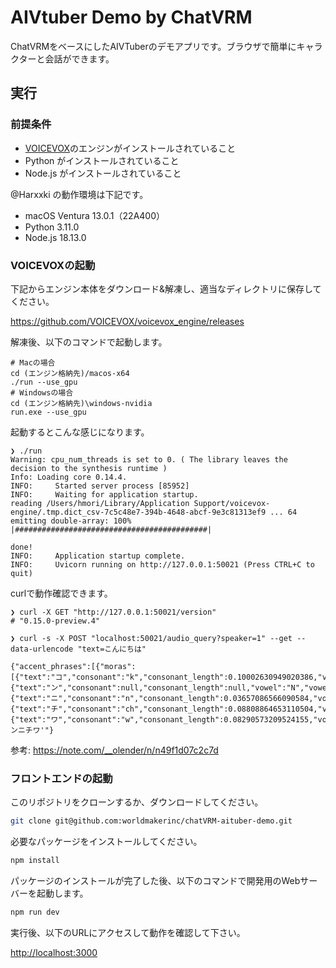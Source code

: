 # AIVtuber Demo by ChatVRM

ChatVRMをベースにしたAIVTuberのデモアプリです。ブラウザで簡単にキャラクターと会話ができます。

## 実行

### 前提条件

- [VOICEVOX](https://voicevox.hiroshiba.jp/)のエンジンがインストールされていること
- Python がインストールされていること
- Node.js がインストールされていること

@Harxxki の動作環境は下記です。

- macOS Ventura 13.0.1（22A400）
- Python 3.11.0
- Node.js 18.13.0

### VOICEVOXの起動

下記からエンジン本体をダウンロード&解凍し、適当なディレクトリに保存してください。

https://github.com/VOICEVOX/voicevox_engine/releases

解凍後、以下のコマンドで起動します。

```
# Macの場合
cd (エンジン格納先)/macos-x64
./run --use_gpu
# Windowsの場合
cd (エンジン格納先)\windows-nvidia
run.exe --use_gpu
```

起動するとこんな感じになります。

```
❯ ./run
Warning: cpu_num_threads is set to 0. ( The library leaves the decision to the synthesis runtime )
Info: Loading core 0.14.4.
INFO:     Started server process [85952]
INFO:     Waiting for application startup.
reading /Users/hmori/Library/Application Support/voicevox-engine/.tmp.dict_csv-7c5c48e7-394b-4648-abcf-9e3c81313ef9 ... 64
emitting double-array: 100% |###########################################| 

done!
INFO:     Application startup complete.
INFO:     Uvicorn running on http://127.0.0.1:50021 (Press CTRL+C to quit)
```

curlで動作確認できます。

```
❯ curl -X GET "http://127.0.0.1:50021/version"
# "0.15.0-preview.4"

❯ curl -s -X POST "localhost:50021/audio_query?speaker=1" --get --data-urlencode "text=こんにちは"

{"accent_phrases":[{"moras":[{"text":"コ","consonant":"k","consonant_length":0.10002630949020386,"vowel":"o","vowel_length":0.15740256011486053,"pitch":5.714912414550781},{"text":"ン","consonant":null,"consonant_length":null,"vowel":"N","vowel_length":0.08265870064496994,"pitch":5.88542366027832},{"text":"ニ","consonant":"n","consonant_length":0.03657086566090584,"vowel":"i","vowel_length":0.11711286753416061,"pitch":5.998488426208496},{"text":"チ","consonant":"ch","consonant_length":0.08808864653110504,"vowel":"i","vowel_length":0.09015554934740067,"pitch":5.977110385894775},{"text":"ワ","consonant":"w","consonant_length":0.08290573209524155,"vowel":"a","vowel_length":0.20834361016750336,"pitch":6.048253536224365}],"accent":5,"pause_mora":null,"is_interrogative":false}],"speedScale":1.0,"pitchScale":0.0,"intonationScale":1.0,"volumeScale":1.0,"prePhonemeLength":0.1,"postPhonemeLength":0.1,"outputSamplingRate":24000,"outputStereo":false,"kana":"コンニチワ'"}
```

参考: https://note.com/__olender/n/n49f1d07c2c7d

### フロントエンドの起動

このリポジトリをクローンするか、ダウンロードしてください。

```bash
git clone git@github.com:worldmakerinc/chatVRM-aituber-demo.git
```

必要なパッケージをインストールしてください。

```bash
npm install
```

パッケージのインストールが完了した後、以下のコマンドで開発用のWebサーバーを起動します。

```bash
npm run dev
```

実行後、以下のURLにアクセスして動作を確認して下さい。

[http://localhost:3000](http://localhost:3000)
